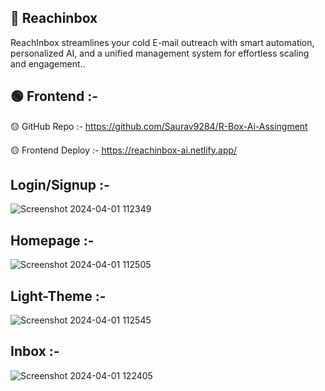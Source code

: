 ## 📧 Reachinbox

ReachInbox streamlines your cold E-mail outreach with smart automation, personalized AI, and a unified management system for effortless scaling and engagement..

## 🟢 Frontend :-

🟡 GitHub Repo :- https://github.com/Saurav9284/R-Box-Ai-Assingment

🟡 Frontend Deploy :- https://reachinbox-ai.netlify.app/

## Login/Signup :- 

![Screenshot 2024-04-01 112349](https://github.com/Saurav9284/R-Box-Ai-Assingment/assets/135011685/3b9b864f-c4d3-40d9-a351-856b57e1686b)

## Homepage :- 

![Screenshot 2024-04-01 112505](https://github.com/Saurav9284/R-Box-Ai-Assingment/assets/135011685/3ec4366d-4834-4bc9-a428-6fdc69c3a700)

## Light-Theme :-

![Screenshot 2024-04-01 112545](https://github.com/Saurav9284/R-Box-Ai-Assingment/assets/135011685/3edd64a3-e99c-430b-a801-8e195495ad0d)

## Inbox :-

![Screenshot 2024-04-01 122405](https://github.com/Saurav9284/R-Box-Ai-Assingment/assets/135011685/d6ecf2ba-c258-468e-981b-4153ced608b3)













